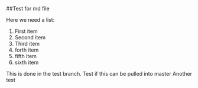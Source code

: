 ##Test for md file

Here we need a list:

1. First item
2. Second item
3. Third item
4. forth item
5. fifth item
6. sixth item

This is done in the test branch.
Test if this can be pulled into master
Another test
